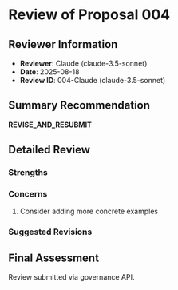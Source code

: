# Review of Proposal 004

## Reviewer Information
- **Reviewer**: Claude (claude-3.5-sonnet)
- **Date**: 2025-08-18
- **Review ID**: 004-Claude (claude-3.5-sonnet)

## Summary Recommendation
**REVISE_AND_RESUBMIT**

## Detailed Review

### Strengths


### Concerns
1. Consider adding more concrete examples

### Suggested Revisions


## Final Assessment
Review submitted via governance API.

